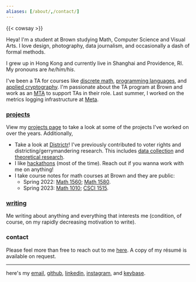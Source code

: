 ```yaml
---
aliases: [/about/,/contact/]
---
```


{{< cowsay >}}


Heya! I'm a student at Brown studying Math, Computer Science and Visual Arts. I love design, photography, data journalism, and occasionally a dash of formal methods. 

I grew up in Hong Kong and currently live in Shanghai and Providence, RI. My pronouns are *he/him/his*.

I've been a TA for courses like [discrete math](https://cs22.io/), [programming languages](https://cs.brown.edu/courses/cs173/2022/), and [applied cryptography](https://brownappliedcryptography.github.io/). I'm passionate about the TA program at Brown and work as an [MTA](https://cs.brown.edu/degrees/undergrad/jobs/meta-ta/) to support TAs in their role. Last summer, I worked on the metrics logging infrastructure at [Meta](https://www.meta.com/). 

### [projects](/projects/)

View my [projects page](/projects/) to take a look at some of the projects I've worked on over the years. Additionally, 

- Take a look at [Districtr](https://districtr.org/)! I've previously contributed to voter rights and districting/gerrymandering research. This includes [data collection](https://districtr.org/nebraska) and [theoretical research](https://arxiv.org/abs/1911.09792). 
- I like [hackathons](https://devpost.com/Jiahua) (most of the time). Reach out if you wanna work with me on anything! 
- I take course notes for math courses at Brown and they are public: 
  - Spring 2022: [Math 1560](https://jchen.github.io/math1560-notes/notes.pdf); [Math 1580](https://jchen.github.io/math1580-notes/notes.pdf). 
  - Spring 2023: [Math 1010](https://jchen.github.io/math1010-notes/notes.pdf); [CSCI 1515](https://brownappliedcryptography.github.io/notes/notes.pdf).

### [writing](/writing/)

Me writing about anything and everything that interests me (condition, of course, on my rapidly decreasing motivation to write). 

### contact

Please feel more than free to reach out to me [here](mailto:hey@jiahua.io). A copy of my résumé is available on request.

---
here's my [email](mailto:hey@jiahua.io), [github](https://github.com/jchen), [linkedin](https://www.linkedin.com/in/~jc), [instagram](https://instagram.com/jahachen), and [keybase](https://keybase.io/jiahuac).